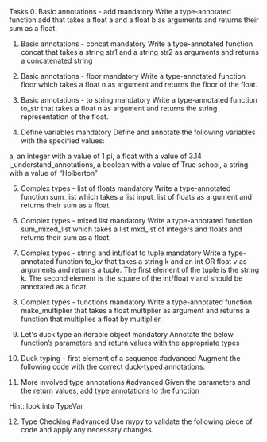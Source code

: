 Tasks 0. Basic annotations - add
mandatory
Write a type-annotated function add that takes a float a and a float b as arguments and returns their sum as a float.

1. Basic annotations - concat
   mandatory
   Write a type-annotated function concat that takes a string str1 and a string str2 as arguments and returns a concatenated string

2. Basic annotations - floor
   mandatory
   Write a type-annotated function floor which takes a float n as argument and returns the floor of the float.

3. Basic annotations - to string
   mandatory
   Write a type-annotated function to_str that takes a float n as argument and returns the string representation of the float.

4. Define variables
   mandatory
   Define and annotate the following variables with the specified values:

a, an integer with a value of 1
pi, a float with a value of 3.14
i_understand_annotations, a boolean with a value of True
school, a string with a value of “Holberton”

5. Complex types - list of floats
   mandatory
   Write a type-annotated function sum_list which takes a list input_list of floats as argument and returns their sum as a float.

6. Complex types - mixed list
   mandatory
   Write a type-annotated function sum_mixed_list which takes a list mxd_lst of integers and floats and returns their sum as a float.

7. Complex types - string and int/float to tuple
   mandatory
   Write a type-annotated function to_kv that takes a string k and an int OR float v as arguments and returns a tuple. The first element of the tuple is the string k. The second element is the square of the int/float v and should be annotated as a float.

8. Complex types - functions
   mandatory
   Write a type-annotated function make_multiplier that takes a float multiplier as argument and returns a function that multiplies a float by multiplier.

9. Let's duck type an iterable object
   mandatory
   Annotate the below function’s parameters and return values with the appropriate types

10. Duck typing - first element of a sequence
    #advanced
    Augment the following code with the correct duck-typed annotations:

11. More involved type annotations
    #advanced
    Given the parameters and the return values, add type annotations to the function

Hint: look into TypeVar

12. Type Checking
    #advanced
    Use mypy to validate the following piece of code and apply any necessary changes.

